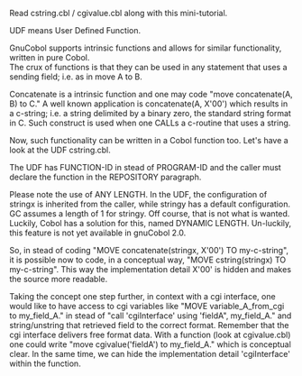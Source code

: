 Read cstring.cbl / cgivalue.cbl along with this mini-tutorial. 

UDF means User Defined Function.

GnuCobol supports intrinsic functions and allows for similar functionality, written in pure Cobol.  
The crux of functions is that they can be used in any statement that uses a sending field; i.e. as in move A to B.  

Concatenate is a intrinsic function and one may code "move concatenate(A, B) to C." A well known application is concatenate(A, X'00') which results in a c-string; i.e. a string delimited by a binary zero, the standard string format in C. Such construct is used when one CALLs a c-routine that uses a string.

Now, such functionality can be written in a Cobol function too. Let's have a look at the UDF cstring.cbl.

The UDF has FUNCTION-ID in stead of PROGRAM-ID and the caller must declare the function in the REPOSITORY paragraph.

Please note the use of ANY LENGTH. In the UDF, the configuration of stringx is inherited from the caller, while stringy has a default configuration. GC assumes a length of 1 for stringy. Off course, that is not what is wanted. Luckily, Cobol has a solution for this, named DYNAMIC LENGTH. Un-luckily, this feature is not yet available in gnuCobol 2.0.

So, in stead of coding "MOVE concatenate(stringx, X'00') TO my-c-string", it is possible now to code, in a conceptual way, "MOVE cstring(stringx) TO my-c-string". This way the implementation detail X'00' is hidden and makes the source more readable.

Taking the concept one step further, in context with a cgi interface, one would like to have access to cgi variables like "MOVE variable_A_from_cgi to my_field_A." in stead of "call 'cgiInterface' using 'fieldA", my_field_A." and string/unstring that retrieved field to the correct format. Remember that the cgi interface delivers free format data.
With a function (look at cgivalue.cbl) one could write "move cgivalue('fieldA') to my_field_A." which is conceptual clear.
In the same time, we can hide the implementation detail 'cgiInterface' within the function.

